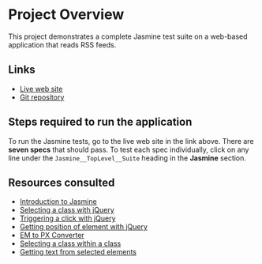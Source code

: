 # Project Overview

This project demonstrates a complete Jasmine test suite on a 
web-based application that reads RSS feeds.

## Links
- [Live web site](http://ripley6811.github.io/frontend-nanodegree-feedreader/)
- [Git repository](https://github.com/Ripley6811/frontend-nanodegree-feedreader/tree/gh-pages)

## Steps required to run the application
To run the Jasmine tests, go to the live web site in the link above. 
There are **seven specs** that should pass.
To test each spec individually, click on any line under the 
`Jasmine__TopLevel__Suite` heading in the **Jasmine** section.

## Resources consulted
- [Introduction to Jasmine](http://jasmine.github.io/2.1/introduction.html)
- [Selecting a class with jQuery](http://api.jquery.com/class-selector/)
- [Triggering a click with jQuery](http://api.jquery.com/trigger/)
- [Getting position of element with jQuery](http://api.jquery.com/position/)
- [EM to PX Converter](http://www.w3schools.com/tags/ref_pxtoemconversion.asp)
- [Selecting a class within a class](http://stackoverflow.com/questions/3767512/jquery-class-within-class-selector)
- [Getting text from selected elements](http://www.w3schools.com/jquery/html_text.asp)

